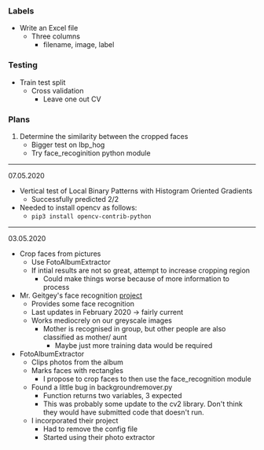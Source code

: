 ### Labels
* Write an Excel file
    * Three columns
        * filename, image, label

### Testing
* Train test split
    * Cross validation
        * Leave one out CV


### Plans
1. Determine the similarity between the cropped faces
    * Bigger test on lbp_hog
    * Try face_recoginition python module


----------
07.05.2020
* Vertical test of Local Binary Patterns with Histogram Oriented Gradients
    * Successfully predicted 2/2
* Needed to install opencv as follows:
    * `pip3 install opencv-contrib-python`


----------
03.05.2020
* Crop faces from pictures
    * Use FotoAlbumExtractor
    * If intial results are not so great, attempt to increase cropping region
        * Could make things worse because of more information to process
* Mr. Geitgey's face recognition [project](https://github.com/ageitgey/face_recognition)
    * Provides some face recognition
    * Last updates in February 2020 -> fairly current
    * Works mediocrely on our greyscale images
        * Mother is recognised in group, but other people are also classified as mother/ aunt
            * Maybe just more training data would be required
* FotoAlbumExtractor
    * Clips photos from the album
    * Marks faces with rectangles
        * I propose to crop faces to then use the face_recognition module
    * Found a little bug in backgroundremover.py
        * Function returns two variables, 3 expected
        * This was probably some update to the cv2 library. Don't think they would have submitted code that doesn't run.
    * I incorporated their project 
        * Had to remove the config file
        * Started using their photo extractor